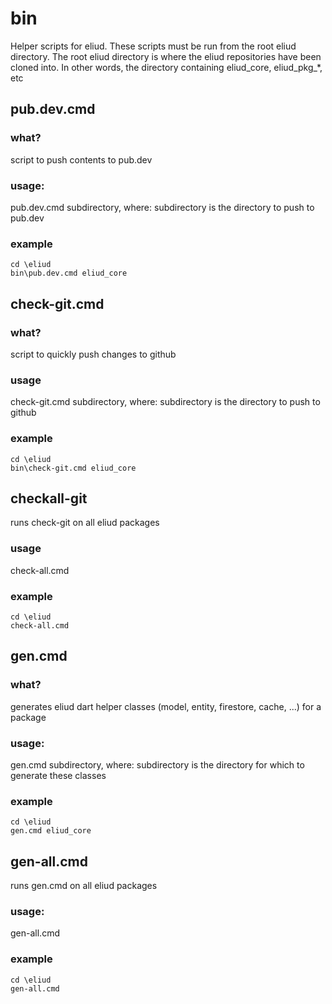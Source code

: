 # bin

Helper scripts for eliud. These scripts must be run from the root eliud directory. The root eliud directory
is where the eliud repositories have been cloned into. In other words, the directory containing eliud_core, eliud_pkg_*, etc

## pub.dev.cmd

### what?
script to push contents to pub.dev

### usage: 
pub.dev.cmd subdirectory, where: subdirectory is the directory to push to pub.dev

### example
```
cd \eliud
bin\pub.dev.cmd eliud_core
```

## check-git.cmd

### what?
script to quickly push changes to github

### usage
check-git.cmd subdirectory, where: subdirectory is the directory to push to github

### example
```
cd \eliud
bin\check-git.cmd eliud_core
```

## checkall-git
runs check-git on all eliud packages

### usage
check-all.cmd

### example
```
cd \eliud
check-all.cmd
```

## gen.cmd
### what?
generates eliud dart helper classes (model, entity, firestore, cache, ...) for a package

### usage: 
gen.cmd subdirectory, where: subdirectory is the directory for which to generate these classes

### example
```
cd \eliud
gen.cmd eliud_core
```

## gen-all.cmd
runs gen.cmd on all eliud packages

### usage: 
gen-all.cmd

### example
```
cd \eliud
gen-all.cmd
```

